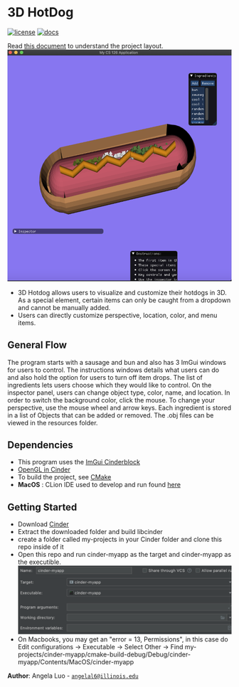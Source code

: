 # 3D HotDog

[![license](https://img.shields.io/badge/license-MIT-green)](LICENSE)
[![docs](https://img.shields.io/badge/docs-yes-brightgreen)](docs/README.md)

Read [this document](https://cliutils.gitlab.io/modern-cmake/chapters/basics/structure.html) to understand the project
layout.
![Hotdog Example](/images/hotdog.png)
- 3D Hotdog allows users to visualize and customize their hotdogs in 3D. As a special element, certain items can only be caught from a dropdown and cannot be manually added. 
- Users can directly customize perspective, location, color, and menu items. 

## General Flow
The program starts with a sausage and bun and also has 3 ImGui windows for users to control. The instructions windows details what users can do and also hold the option for users to turn off item drops. The list of ingredients lets users choose which they would like to control. On the inspector panel, users can change object type, color, name, and location. In order to switch the background color, click the mouse. To change your perspective, use the mouse wheel and arrow keys. Each ingredient is stored in a list of Objects that can be added or removed. The .obj files can be viewed in the resources folder. 

## Dependencies
- This program uses the [ImGui Cinderblock](https://github.com/simongeilfus/Cinder-ImGui)
- [OpenGL in Cinder](https://libcinder.org/docs/guides/opengl/index.html)
- To build the project, see [CMake](https://cmake.org/download/)
- **MacOS** : CLion IDE used to develop and run found [here](https://www.jetbrains.com/clion/download/#section=mac)

## Getting Started
- Download [Cinder](https://libcinder.org/download)
- Extract the downloaded folder and build libcinder
- create a folder called my-projects in your Cinder folder and clone this repo inside of it
- Open this repo and run cinder-myapp as the target and cinder-myapp as the executible. 
![View on CLion](/images/cinder-myapp.png)
- On Macbooks, you may get an "error = 13, Permissions", in this case do 
Edit configurations -> Executable -> Select Other -> Find my-projects/cinder-myapp/cmake-build-debug/Debug/cinder-myapp/Contents/MacOS/cinder-myapp


**Author**: Angela Luo - [`angelal6@illinois.edu`](mailto:angelal6@illinois.edu)

